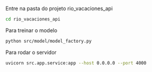 

Entre na pasta do projeto rio_vacaciones_api
```bash
cd rio_vacaciones_api
```


Para treinar o modelo
```bash
python src/model/model_factory.py
```

Para rodar o servidor
```bash
uvicorn src.app.service:app --host 0.0.0.0 --port 4000
```
